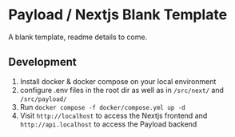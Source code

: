 # Payload / Nextjs Blank Template

A blank template, readme details to come.

## Development

1. Install docker & docker compose on your local environment
2. configure .env files in the root dir as well as in `/src/next/` and `/src/payload/`
3. Run `docker compose -f docker/compose.yml up -d`
4. Visit `http://localhost` to access the Nextjs frontend and `http://api.localhost` to access the Payload backend